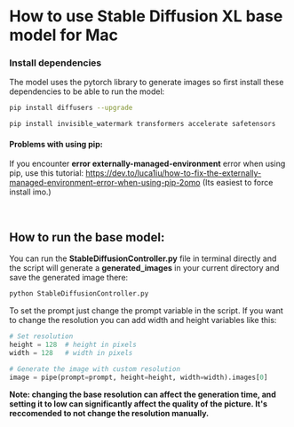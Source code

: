 # How to use Stable Diffusion XL base model for Mac



### Install dependencies
The model uses the pytorch library to generate images so first install these dependencies to be able to run the model:
```bash
pip install diffusers --upgrade
```
```bash
pip install invisible_watermark transformers accelerate safetensors
```

#### Problems with using pip:
If you encounter **error externally-managed-environment** error when using pip, use this tutorial:
https://dev.to/luca1iu/how-to-fix-the-externally-managed-environment-error-when-using-pip-2omo
(Its easiest to force install imo.)

<br>

## How to run the base model:
You can run the  **StableDiffusionController.py** file in terminal directly and the script will generate a **generated_images** in your current directory and save the generated image there:
```bash
python StableDiffusionController.py
```
To set the prompt just change the prompt variable in the script.
If you want to change the resolution you can add width and height variables like this:
```python
# Set resolution
height = 128  # height in pixels
width = 128   # width in pixels

# Generate the image with custom resolution
image = pipe(prompt=prompt, height=height, width=width).images[0]
```
**Note: changing the base resolution can affect the generation time, and setting it to low can significantly affect the quality of the picture. It's reccomended to not change the resolution manually.**
